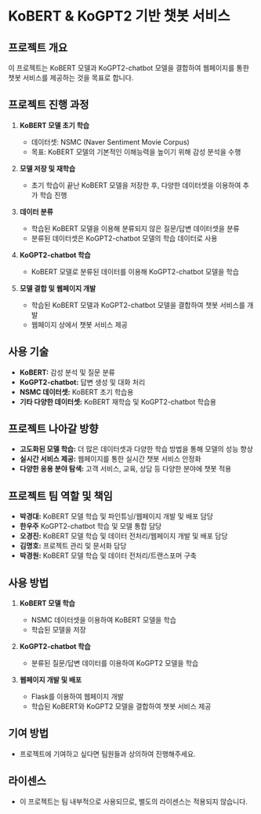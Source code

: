 # KoBERT & KoGPT2 기반 챗봇 서비스

## 프로젝트 개요
이 프로젝트는 KoBERT 모델과 KoGPT2-chatbot 모델을 결합하여 웹페이지를 통한 챗봇 서비스를 제공하는 것을 목표로 합니다.

## 프로젝트 진행 과정
1. **KoBERT 모델 초기 학습**
    - 데이터셋: NSMC (Naver Sentiment Movie Corpus)
    - 목표: KoBERT 모델의 기본적인 이해능력을 높이기 위해 감성 분석을 수행

2. **모델 저장 및 재학습**
    - 초기 학습이 끝난 KoBERT 모델을 저장한 후, 다양한 데이터셋을 이용하여 추가 학습 진행

3. **데이터 분류**
    - 학습된 KoBERT 모델을 이용해 분류되지 않은 질문/답변 데이터셋을 분류
    - 분류된 데이터셋은 KoGPT2-chatbot 모델의 학습 데이터로 사용

4. **KoGPT2-chatbot 학습**
    - KoBERT 모델로 분류된 데이터를 이용해 KoGPT2-chatbot 모델을 학습

5. **모델 결합 및 웹페이지 개발**
    - 학습된 KoBERT 모델과 KoGPT2-chatbot 모델을 결합하여 챗봇 서비스를 개발
    - 웹페이지 상에서 챗봇 서비스 제공

## 사용 기술
- **KoBERT:** 감성 분석 및 질문 분류
- **KoGPT2-chatbot:** 답변 생성 및 대화 처리
- **NSMC 데이터셋:** KoBERT 초기 학습용
- **기타 다양한 데이터셋:** KoBERT 재학습 및 KoGPT2-chatbot 학습용

## 프로젝트 나아갈 방향
- **고도화된 모델 학습:** 더 많은 데이터셋과 다양한 학습 방법을 통해 모델의 성능 향상
- **실시간 서비스 제공:** 웹페이지를 통한 실시간 챗봇 서비스 안정화
- **다양한 응용 분야 탐색:** 고객 서비스, 교육, 상담 등 다양한 분야에 챗봇 적용

## 프로젝트 팀 역할 및 책임
- **박경대:** KoBERT 모델 학습 및 파인튜닝/웹페이지 개발 및 배포 담당
- **한우주** KoGPT2-chatbot 학습 및 모델 통합 담당
- **오경진:** KoBERT 모델 학습 및 데이터 전처리/웹페이지 개발 및 배포 담당
- **김명호:** 프로젝트 관리 및 문서화 담당
- **박경원:** KoBERT 모델 학습 및 데이터 전처리/트랜스포머 구축

## 사용 방법
1. **KoBERT 모델 학습**
    - NSMC 데이터셋을 이용하여 KoBERT 모델을 학습
    - 학습된 모델을 저장

2. **KoGPT2-chatbot 학습**
    - 분류된 질문/답변 데이터를 이용하여 KoGPT2 모델을 학습

3. **웹페이지 개발 및 배포**
    - Flask를 이용하여 웹페이지 개발
    - 학습된 KoBERT와 KoGPT2 모델을 결합하여 챗봇 서비스 제공

## 기여 방법
- 프로젝트에 기여하고 싶다면 팀원들과 상의하여 진행해주세요.

## 라이센스
- 이 프로젝트는 팀 내부적으로 사용되므로, 별도의 라이센스는 적용되지 않습니다.
